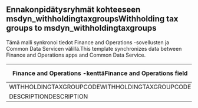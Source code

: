 ## <a name="withholding-tax-groups-to-msdyn_withholdingtaxgroups"></a><span data-ttu-id="09d57-101">Ennakonpidätysryhmät kohteeseen msdyn_withholdingtaxgroups</span><span class="sxs-lookup"><span data-stu-id="09d57-101">Withholding tax groups to msdyn_withholdingtaxgroups</span></span>

<span data-ttu-id="09d57-102">Tämä malli synkronoi tiedot Finance and Operations -sovellusten ja Common Data Servicen välillä.</span><span class="sxs-lookup"><span data-stu-id="09d57-102">This template synchronizes data between Finance and Operations apps and Common Data Service.</span></span>

<span data-ttu-id="09d57-103">Finance and Operations -kenttä</span><span class="sxs-lookup"><span data-stu-id="09d57-103">Finance and Operations field</span></span> | <span data-ttu-id="09d57-104">Määritystyyppi</span><span class="sxs-lookup"><span data-stu-id="09d57-104">Map type</span></span> | <span data-ttu-id="09d57-105">Muu Dynamics 365 -kenttä</span><span class="sxs-lookup"><span data-stu-id="09d57-105">Other Dynamics 365 field</span></span> | <span data-ttu-id="09d57-106">Oletusarvo</span><span class="sxs-lookup"><span data-stu-id="09d57-106">Default value</span></span>
---|---|---|---
<span data-ttu-id="09d57-107">WITHHOLDINGTAXGROUPCODE</span><span class="sxs-lookup"><span data-stu-id="09d57-107">WITHHOLDINGTAXGROUPCODE</span></span> | = | <span data-ttu-id="09d57-108">msdyn_name</span><span class="sxs-lookup"><span data-stu-id="09d57-108">msdyn_name</span></span> | 
<span data-ttu-id="09d57-109">DESCRIPTION</span><span class="sxs-lookup"><span data-stu-id="09d57-109">DESCRIPTION</span></span> | = | <span data-ttu-id="09d57-110">msdyn_description</span><span class="sxs-lookup"><span data-stu-id="09d57-110">msdyn_description</span></span> | 
